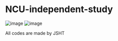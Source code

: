 # NCU-independent-study

![image](https://user-images.githubusercontent.com/48956859/171373537-3cdffc13-627e-407b-b0f1-c9fbc6122e25.png)
![image](https://user-images.githubusercontent.com/48956859/171373757-3e083512-8b23-4728-94d5-f4fd1cdb4cff.png)


All codes are made by JSHT
